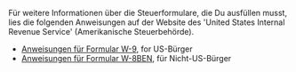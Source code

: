 Für weitere Informationen über die Steuerformulare, die Du ausfüllen musst, lies die folgenden Anweisungen auf der Website des 'United States Internal Revenue Service' (Amerikanische Steuerbehörde).

- [Anweisungen für Formular W-9](https://www.irs.gov/pub/irs-pdf/iw9.pdf), for US-Bürger
- [Anweisungen für Formular W-8BEN](https://www.irs.gov/pub/irs-pdf/iw8ben.pdf), für Nicht-US-Bürger
